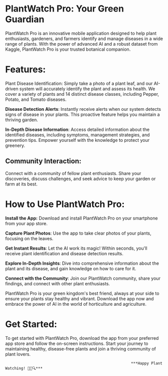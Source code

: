 # PlantWatch Pro: Your Green Guardian
PlantWatch Pro is an innovative mobile application designed to help plant enthusiasts, gardeners, and farmers identify and manage diseases in a wide range of plants. With the power of advanced AI and a robust dataset from Kaggle, PlantWatch Pro is your trusted botanical companion.

# Features:
Plant Disease Identification: Simply take a photo of a plant leaf, and our AI-driven system will accurately identify the plant and assess its health. We cover a variety of plants and 14 distinct disease classes, including Pepper, Potato, and Tomato diseases.

**Disease Detection Alerts**: Instantly receive alerts when our system detects signs of disease in your plants. This proactive feature helps you maintain a thriving garden.

**In-Depth Disease Information**: Access detailed information about the identified diseases, including symptoms, management strategies, and prevention tips. Empower yourself with the knowledge to protect your greenery.

## Community Interaction:
Connect with a community of fellow plant enthusiasts. Share your discoveries, discuss challenges, and seek advice to keep your garden or farm at its best.

# How to Use PlantWatch Pro:

**Install the App:** Download and install PlantWatch Pro on your smartphone from your app store.

**Capture Plant Photos**: Use the app to take clear photos of your plants, focusing on the leaves.

**Get Instant Results**: Let the AI work its magic! Within seconds, you'll receive plant identification and disease detection results.

**Explore In-Depth Insights**: Dive into comprehensive information about the plant and its disease, and gain knowledge on how to care for it.

**Connect with the Community**: Join our PlantWatch community, share your findings, and connect with other plant enthusiasts.

PlantWatch Pro is your green kingdom's best friend, always at your side to ensure your plants stay healthy and vibrant. Download the app now and embrace the power of AI in the world of horticulture and agriculture.

# Get Started:
To get started with PlantWatch Pro, download the app from your preferred app store and follow the on-screen instructions. Start your journey to maintaining healthy, disease-free plants and join a thriving community of plant lovers.

                                                                        
                                                                        
                                                            ***Happy Plant Watching! 🌿🌼🔍***

